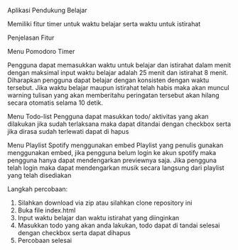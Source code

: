 Aplikasi Pendukung Belajar

Memiliki fitur timer untuk waktu belajar serta waktu untuk istirahat

Penjelasan Fitur

Menu Pomodoro Timer

Pengguna dapat memasukkan waktu untuk belajar dan istirahat dalam menit dengan maksimal input waktu belajar adalah 25 menit dan istirahat 8 menit. Diharapkan pengguna dapat belajar dengan konsisten dengan waktu tersebut. 
Jika waktu belajar maupun istirahat telah habis maka akan muncul warning tulisan yang akan memberitahu peringatan tersebut akan hilang secara otomatis selama 10 detik.

Menu Todo-list
Pengguna dapat masukkan todo/ aktivitas yang akan dilakukan jika sudah terlaksana maka dapat ditandai dengan checkbox serta jika dirasa sudah terlewati dapat di hapus

Menu Playlist Spotify menggunakan embed
Playlist yang penulis gunakan menggunakan embed, jika pengguna belum login ke akun spotify maka pengguna hanya dapat mendengarkan previewnya saja. Jika pengguna telah login maka dapat mendengarkan musik secara langsung dari playlist yang telah disediakan

Langkah percobaan:
1. Silahkan download via zip atau silahkan clone repository ini
2. Buka file index.html
3. Input waktu belajar dan waktu istirahat yang diinginkan
4. Masukkan todo yang akan anda lakukan, todo dapat di tandai selesai dengan checkbox serta dapat dihapus
5. Percobaan selesai 
